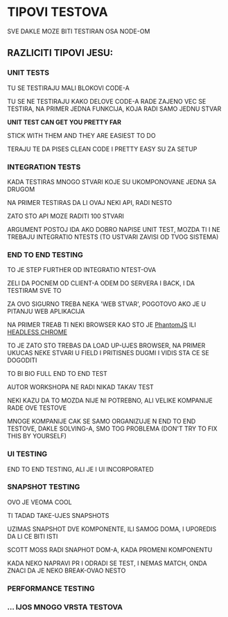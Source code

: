 # TIPOVI TESTOVA

SVE DAKLE MOZE BITI TESTIRAN OSA NODE-OM

## RAZLICITI TIPOVI JESU:

### UNIT TESTS

TU SE TESTIRAJU MALI BLOKOVI CODE-A

TU SE NE TESTIRAJU KAKO DELOVE CODE-A RADE ZAJENO VEC SE TESTIRA, NA PRIMER JEDNA FUNKCIJA, KOJA RADI SAMO JEDNU STVAR

**UNIT TEST CAN GET YOU PRETTY FAR**

STICK WITH THEM AND THEY ARE EASIEST TO DO

TERAJU TE DA PISES CLEAN CODE I PRETTY EASY SU ZA SETUP

### INTEGRATION TESTS

KADA TESTIRAS MNOGO STVARI KOJE SU UKOMPONOVANE JEDNA SA DRUGOM

NA PRIMER TESTIRAS DA LI OVAJ NEKI API, RADI NESTO

ZATO STO API MOZE RADITI 100 STVARI

ARGUMENT POSTOJ IDA AKO DOBRO NAPISE UNIT TEST, MOZDA TI I NE TREBAJU INTEGRATIO NTESTS (TO USTVARI ZAVISI OD TVOG SISTEMA)

### END TO END TESTING

TO JE STEP FURTHER OD INTEGRATIO NTEST-OVA

ZELI DA POCNEM OD CLIENT-A ODEM DO SERVERA I BACK, I DA TESTIRAM SVE TO

ZA OVO SIGURNO TREBA NEKA 'WEB STVAR', POGOTOVO AKO JE U PITANJU WEB APLIKACIJA

NA PRIMER TREAB TI NEKI BROWSER KAO STO JE [PhantomJS](https://phantomjs.org/) ILI [HEADLESS CHROME](https://developers.google.com/web/updates/2017/04/headless-chrome)

TO JE ZATO STO TREBAS DA LOAD UP-UJES BROWSER, NA PRIMER UKUCAS NEKE STVARI U FIELD I PRITISNES DUGMI I VIDIS STA CE SE DOGODITI

TO BI BIO FULL END TO END TEST

AUTOR WORKSHOPA NE RADI NIKAD TAKAV TEST

NEKI KAZU DA TO MOZDA NIJE NI POTREBNO, ALI VELIKE KOMPANIJE RADE OVE TESTOVE

MNOGE KOMPANIJE CAK SE SAMO ORGANIZUJE N END TO END TESTOVE, DAKLE SOLVING-A, SMO TOG PROBLEMA (DON'T TRY TO FIX THIS BY YOURSELF)

### UI TESTING

END TO END TESTING, ALI JE I UI INCORPORATED

### SNAPSHOT TESTING

OVO JE VEOMA COOL

TI TADAD TAKE-UJES SNAPSHOTS

UZIMAS SNAPSHOT DVE KOMPONENTE, ILI SAMOG DOMA, I UPOREDIS DA LI CE BITI ISTI

SCOTT MOSS RADI SNAPHOT DOM-A, KADA PROMENI KOMPONENTU

KADA NEKO NAPRAVI PR I ODRADI SE TEST, I NEMAS MATCH, ONDA ZNACI DA JE NEKO BREAK-OVAO NESTO

### PERFORMANCE TESTING

### ... IJOS MNOGO VRSTA TESTOVA